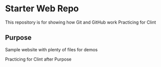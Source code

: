# Starter Web Repo

This repository is for showing how Git and GitHub work
Practicing for Clint

## Purpose

Sample website with plenty of files for demos

Practicing for Clint after Purpose
